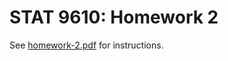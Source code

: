 # STAT 9610: Homework 2

See [homework-2.pdf](https://github.com/stat-9610-fall-2022/homework-2/blob/main/homework-2.pdf) for instructions.